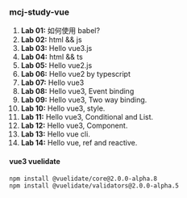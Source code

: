 ### mcj-study-vue
1. **Lab 01:** 如何使用 babel?
2. **Lab 02:** html && js
3. **Lab 03:** Hello vue3.js
4. **Lab 04:** html && ts
5. **Lab 05:** Hello vue2.js
6. **Lab 06:** Hello vue2 by typescript
7. **Lab 07:** Hello vue3
8. **Lab 08:** Hello vue3, Event binding
9. **Lab 09:** Hello vue3, Two way binding.
10. **Lab 10:** Hello vue3, style.
11. **Lab 11:** Hello vue3, Conditional and List.
12. **Lab 12:** Hello vue3, Component.
13. **Lab 13:** Hello vue cli.
13. **Lab 14:** Hello vue, ref and reactive.

#### vue3 vuelidate
```shell
npm install @vuelidate/core@2.0.0-alpha.8
npm install @vuelidate/validators@2.0.0-alpha.5
```
